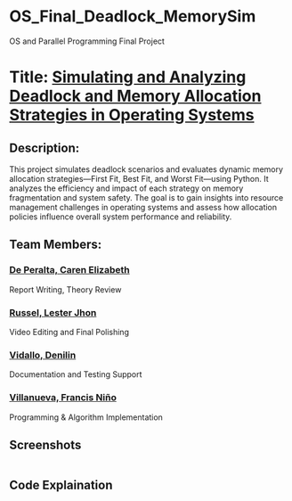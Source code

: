 # OS_Final_Deadlock_MemorySim
OS and Parallel Programming Final Project

<h1><strong>Title: <ins>Simulating and Analyzing Deadlock and Memory Allocation Strategies in Operating Systems</ins></strong></h1>
<p>  </p>
  
<h2> Description: </h2>
<p> This project simulates deadlock scenarios and evaluates dynamic memory allocation strategies—First Fit, Best Fit, and Worst Fit—using Python. It analyzes the efficiency and impact of each strategy on memory fragmentation and system safety. The goal is to gain insights into resource management challenges in operating systems and assess how allocation policies influence overall system performance and reliability. </p>

<h2> Team Members: </h2>
  
<h3><a href="https://github.com/carendeperalta"> De Peralta, Caren Elizabeth </a></h3>
<p> Report Writing, Theory Review </p>
<h3><a href="https://github.com/Terrrrrrrrrrrrrrrrr"> Russel, Lester Jhon </a></h3>
<p> Video Editing and Final Polishing </p>
<h3><a href="https://github.com/vdenilin"> Vidallo, Denilin </a></h3>
<p> Documentation and Testing Support </p>
<h3><a href="https://github.com/francisvillanueva"> Villanueva, Francis Niño </a></h3>
<p> Programming & Algorithm Implementation </p>
  
<h2> Screenshots </h2>
<img>
<p>  </p>


<h2> Code Explaination </h2>
<code>
  
</code>

<p>  </p>
